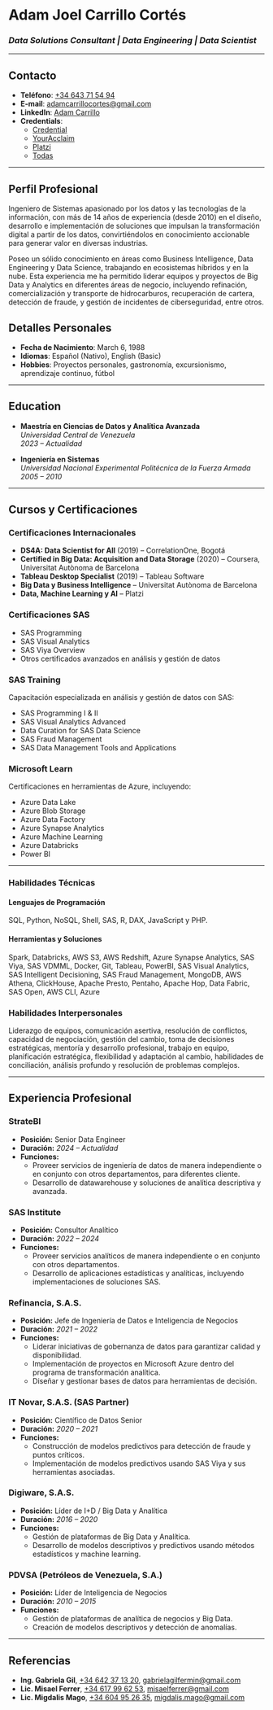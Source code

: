 # Adam Joel Carrillo Cortés

### _Data Solutions Consultant | Data Engineering | Data Scientist_

---

## Contacto

- **Teléfono**: [+34 643 71 54 94](tel:+34643715494)
- **E-mail**: [adamcarrillocortes@gmail.com](mailto:adamcarrillocortes@gmail.com)
- **LinkedIn**: [Adam Carrillo](https://www.linkedin.com/in/adamsistron)
- **Credentials**:
  - [Credential](https://www.credential.net/723a4314-f805-4cc5-b8b0-77b4825f553b)
  - [YourAcclaim](https://www.youracclaim.com/users/adamjoel.carrillo/badges)
  - [Platzi](https://platzi.com/@adamsistron/)
  - [Todas](https://www.linkedin.com/in/adamsistron/details/certifications/)

---

## Perfil Profesional

Ingeniero de Sistemas apasionado por los datos y las tecnologías de la información, con más de 14 años de experiencia (desde 2010) en el diseño, desarrollo e implementación de soluciones que impulsan la transformación digital a partir de los datos, convirtiéndolos en conocimiento accionable para generar valor en diversas industrias.

Poseo un sólido conocimiento en áreas como Business Intelligence, Data Engineering y Data Science, trabajando en ecosistemas híbridos y en la nube. Esta experiencia me ha permitido liderar equipos y proyectos de Big Data y Analytics en diferentes áreas de negocio, incluyendo refinación, comercialización y transporte de hidrocarburos, recuperación de cartera, detección de fraude, y gestión de incidentes de ciberseguridad, entre otros.

## Detalles Personales

- **Fecha de Nacimiento**: March 6, 1988
- **Idiomas**: Español (Nativo), English (Basic)
- **Hobbies**: Proyectos personales, gastronomía, excursionismo, aprendizaje continuo, fútbol

---

## Education

- **Maestría en Ciencias de Datos y Analítica Avanzada**  
  _Universidad Central de Venezuela_  
  _2023 – Actualidad_

- **Ingeniería en Sistemas**  
  _Universidad Nacional Experimental Politécnica de la Fuerza Armada_  
  _2005 – 2010_

---

## Cursos y Certificaciones

### **Certificaciones Internacionales**

- **DS4A: Data Scientist for All** (2019) – CorrelationOne, Bogotá
- **Certified in Big Data: Acquisition and Data Storage** (2020) – Coursera, Universitat Autònoma de Barcelona
- **Tableau Desktop Specialist** (2019) – Tableau Software
- **Big Data y Business Intelligence** – Universitat Autònoma de Barcelona
- **Data, Machine Learning y AI** – Platzi

### **Certificaciones SAS**

- SAS Programming
- SAS Visual Analytics
- SAS Viya Overview
- Otros certificados avanzados en análisis y gestión de datos

### **SAS Training**

Capacitación especializada en análisis y gestión de datos con SAS:

- SAS Programming I & II
- SAS Visual Analytics Advanced
- Data Curation for SAS Data Science
- SAS Fraud Management
- SAS Data Management Tools and Applications

### **Microsoft Learn**

Certificaciones en herramientas de Azure, incluyendo:

- Azure Data Lake
- Azure Blob Storage
- Azure Data Factory
- Azure Synapse Analytics
- Azure Machine Learning
- Azure Databricks
- Power BI

---

### Habilidades Técnicas

#### Lenguajes de Programación

SQL, Python, NoSQL, Shell, SAS, R, DAX, JavaScript y PHP.

#### Herramientas y Soluciones

Spark, Databricks, AWS S3, AWS Redshift, Azure Synapse Analytics, SAS Viya, SAS VDMML, Docker, Git, Tableau, PowerBI, SAS Visual Analytics, SAS Intelligent Decisioning, SAS Fraud Management, MongoDB, AWS Athena, ClickHouse, Apache Presto, Pentaho, Apache Hop, Data Fabric, SAS Open, AWS CLI, Azure

### Habilidades Interpersonales

Liderazgo de equipos, comunicación asertiva, resolución de conflictos, capacidad de negociación, gestión del cambio, toma de decisiones estratégicas, mentoría y desarrollo profesional, trabajo en equipo, planificación estratégica, flexibilidad y adaptación al cambio, habilidades de conciliación, análisis profundo y resolución de problemas complejos.

---

## Experiencia Profesional

### **StrateBI**

- **Posición:** Senior Data Engineer
- **Duración:** _2024 – Actualidad_
- **Funciones:**
  - Proveer servicios de ingeniería de datos de manera independiente o en conjunto con otros departamentos, para diferentes cliente.
  - Desarrollo de datawarehouse y soluciones de analítica descriptiva y avanzada.

### **SAS Institute**

- **Posición:** Consultor Analítico
- **Duración:** _2022 – 2024_
- **Funciones:**
  - Proveer servicios analíticos de manera independiente o en conjunto con otros departamentos.
  - Desarrollo de aplicaciones estadísticas y analíticas, incluyendo implementaciones de soluciones SAS.

### **Refinancia, S.A.S.**

- **Posición:** Jefe de Ingeniería de Datos e Inteligencia de Negocios
- **Duración:** _2021 – 2022_
- **Funciones:**
  - Liderar iniciativas de gobernanza de datos para garantizar calidad y disponibilidad.
  - Implementación de proyectos en Microsoft Azure dentro del programa de transformación analítica.
  - Diseñar y gestionar bases de datos para herramientas de decisión.

### **IT Novar, S.A.S. (SAS Partner)**

- **Posición:** Científico de Datos Senior
- **Duración:** _2020 – 2021_
- **Funciones:**
  - Construcción de modelos predictivos para detección de fraude y puntos críticos.
  - Implementación de modelos predictivos usando SAS Viya y sus herramientas asociadas.

### **Digiware, S.A.S.**

- **Posición:** Líder de I+D / Big Data y Analítica
- **Duración:** _2016 – 2020_
- **Funciones:**
  - Gestión de plataformas de Big Data y Analítica.
  - Desarrollo de modelos descriptivos y predictivos usando métodos estadísticos y machine learning.

### **PDVSA (Petróleos de Venezuela, S.A.)**

- **Posición:** Líder de Inteligencia de Negocios
- **Duración:** _2010 – 2015_
- **Funciones:**
  - Gestión de plataformas de analítica de negocios y Big Data.
  - Creación de modelos descriptivos y detección de anomalías.

---

## Referencias

- **Ing. Gabriela Gil**, [+34 642 37 13 20](tel:+34642371320), [gabrielagilfermin@gmail.com](mailto:gabrielagilfermin@gmail.com)
- **Lic. Misael Ferrer**, [+34 617 99 62 53](tel:+34617996253), [misaelferrer@gmail.com](mailto:misaelferrer@gmail.com)
- **Lic. Migdalis Mago**, [+34 604 95 26 35](tel:+34604952635), [migdalis.mago@gmail.com](mailto:migdalis.mago@gmail.com)
